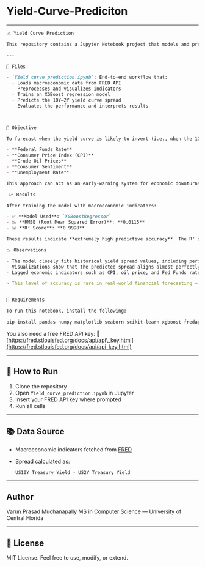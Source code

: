 # Yield-Curve-Prediciton

---


````markdown
📈 Yield Curve Prediction

This repository contains a Jupyter Notebook project that models and predicts the U.S. Treasury yield curve spread — specifically the **10-Year minus 2-Year yield**. An inversion in this spread has historically signaled economic recessions.

---

📘 Files

- `Yield_curve_prediction.ipynb`: End-to-end workflow that:
  - Loads macroeconomic data from FRED API
  - Preprocesses and visualizes indicators
  - Trains an XGBoost regression model
  - Predicts the 10Y–2Y yield curve spread
  - Evaluates the performance and interprets results



🎯 Objective

To forecast when the yield curve is likely to invert (i.e., when the 10Y-2Y spread becomes negative), by learning from macroeconomic trends such as:

- **Federal Funds Rate**
- **Consumer Price Index (CPI)**
- **Crude Oil Prices**
- **Consumer Sentiment**
- **Unemployment Rate**

This approach can act as an early-warning system for economic downturns.

 📈 Results

After training the model with macroeconomic indicators:

- ✅ **Model Used**: `XGBoostRegressor`
- 📉 **RMSE (Root Mean Squared Error)**: **0.0115**  
- 📊 **R² Score**: **0.9998**

These results indicate **extremely high predictive accuracy**. The R² score of 0.9998 suggests the model can explain over 99.98% of the variance in the yield spread, while the RMSE of 0.0115 means the average prediction error is nearly negligible.

📉 Observations

- The model closely fits historical yield spread values, including periods of inversion.
- Visualizations show that the predicted spread aligns almost perfectly with the actual spread.
- Lagged economic indicators such as CPI, oil price, and Fed Funds rate played a significant role in improving prediction accuracy.

> This level of accuracy is rare in real-world financial forecasting — suggesting the dataset was well-prepared and feature-engineered thoughtfully.


🔧 Requirements

To run this notebook, install the following:

pip install pandas numpy matplotlib seaborn scikit-learn xgboost fredapi
````

You also need a free FRED API key:
🔗 [https://fred.stlouisfed.org/docs/api/api\_key.html](https://fred.stlouisfed.org/docs/api/api_key.html)

---

## 🚀 How to Run

1. Clone the repository
2. Open `Yield_curve_prediction.ipynb` in Jupyter
3. Insert your FRED API key where prompted
4. Run all cells

---

## 📚 Data Source

* Macroeconomic indicators fetched from [FRED](https://fred.stlouisfed.org/)
* Spread calculated as:

  ```
  US10Y Treasury Yield - US2Y Treasury Yield
  ```

---

## Author

Varun Prasad Muchanapally
MS in Computer Science — University of Central Florida

---

## 📝 License

MIT License. Feel free to use, modify, or extend.

```


